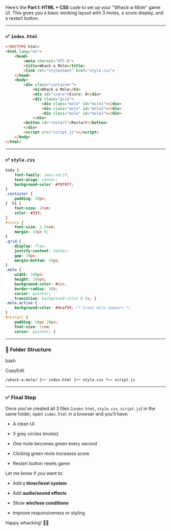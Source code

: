 Here’s the **Part I: HTML + CSS** code to set up your "Whack-a-Mole" game UI. This gives you a basic working layout with 3 moles, a score display, and a restart button.

---

### ✅ `index.html`

```html
<!DOCTYPE html> 
<html lang="en"> 
	<head>   
		<meta charset="UTF-8">   
		<title>Whack a Mole</title>   
		<link rel="stylesheet" href="style.css"> 
	</head> 
	<body>   
		<div class="container">     
			<h1>Whack a Mole</h1>     
			<div id="score">Score: 0</div>          
			<div class="grid">       
				<div class="mole" id="mole1"></div>       
				<div class="mole" id="mole2"></div>       
				<div class="mole" id="mole3"></div>     
			</div>          
		<button id="restart">Restart</button>   
		</div>    
		<script src="script.js"></script> 
	</body> 
</html>
```

---

### ✅ `style.css`

```css
body {   
	font-family: sans-serif;   
	text-align: center;   
	background-color: #f0f8ff; 
}  
.container {   
	padding: 20px; 
}  h1 {   
	font-size: 2rem;   
	color: #333; 
}  
#score {   
	font-size: 1.5rem;   
	margin: 15px 0; 
}  
.grid {   
	display: flex;   
	justify-content: center;   
	gap: 30px;   
	margin-bottom: 20px; 
}  
.mole {   
	width: 100px;   
	height: 100px;   
	background-color: #ccc;   
	border-radius: 50%;   
	cursor: pointer;   
	transition: background-color 0.2s; }  
.mole.active {   
	background-color: #4caf50; /* Green mole appears */ 
}  
#restart {   
	padding: 10px 20px;   
	font-size: 1rem;   
	cursor: pointer; }

```
---

### 📂 Folder Structure

bash

CopyEdit

`/whack-a-mole/ ├── index.html ├── style.css └── script.js`

---

### ✅ Final Step

Once you’ve created all 3 files (`index.html`, `style.css`, `script.js`) in the same folder, open `index.html` in a browser and you’ll have:

- A clean UI
    
- 3 grey circles (moles)
    
- One mole becomes green every second
    
- Clicking green mole increases score
    
- Restart button resets game
    

Let me know if you want to:

- Add a **timer/level system**
    
- Add **audio/sound effects**
    
- Show **win/lose conditions**
    
- Improve responsiveness or styling
    

Happy whacking! 🎯🐹